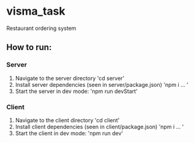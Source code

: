 # visma_task

Restaurant ordering system

## How to run:

### Server

1. Navigate to the server directory 'cd server'
2. Install server dependencies (seen in server/package.json) 'npm i ... '
3. Start the server in dev mode: 'npm run devStart'

### Client

1. Navigate to the client directory 'cd client'
2. Install client dependencies (seen in client/package.json) 'npm i ... '
3. Start the client in dev mode: 'npm run dev'
